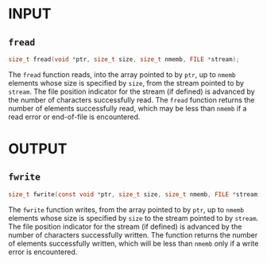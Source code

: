 # INPUT
## `fread`
```c
size_t fread(void *ptr, size_t size, size_t nmemb, FILE *stream);
```
The `fread` function reads, into the array pointed to by `ptr`, up to `nmemb` elements whose size is specified by `size`, from the stream pointed to by `stream`.
The file position indicator for the stream (if defined) is advanced by the number of characters successfully read.
The `fread` function returns the number of elements successfully read, which may be less than `nmemb` if a read error or end-of-file is encountered.

# OUTPUT
## `fwrite`
```c
size_t fwrite(const void *ptr, size_t size, size_t nmemb, FILE *stream);
```
The `fwrite` function writes, from the array pointed to by `ptr`, up to `nmemb` elements whose size is specified by `size` to the stream pointed to by `stream`.
The file position indicator for the stream (if defined) is advanced by the number of characters successfully written.
The function returns the number of elements successfully written, which will be less than `nmemb` only if a write error is encountered.